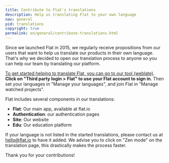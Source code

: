 ```yaml
---
title: Contribute to Flat's translations
description: Help us translating Flat to your own language
nav: general
pid: translations
copyright: true
permalink: en/general/contribute-translations.html
---
```


Since we launched Flat in 2015, we regularly receive propositions from our users that want to help us translate our products in their own language. That's why we decided to open our translation process to anyone so you can help our team by translating our platform.

[To get started helping to translate Flat, you can go to our tool (weblate)](https://translator.flat.io/). **Click on "Third party login > Flat" to use your Flat account to sign in**. Then set your languages in "Manage your languages", and join Flat in "Manage watched projects".

Flat includes several components in our translations:

* **Flat**: Our main app, available at flat.io
* **Authentication**: our authentication pages
* **Site**: Our website
* **Edu**: Our education platform

If your language is not listed in the started translations, please contact us at [hello@flat.io](hello@flat.io) to have it added. We advise you to click on "Zen mode" on the translation page, this drastically makes the process faster.

Thank you for your contributions!